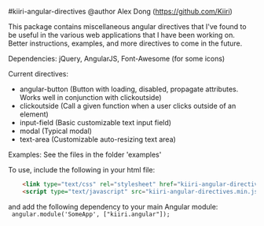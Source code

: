 
#kiiri-angular-directives
@author Alex Dong (https://github.com/Kiiri)

This package contains miscellaneous angular directives that I've found to be useful in the
various web applications that I have been working on. Better instructions, examples, and more
directives to come in the future.

Dependencies:
jQuery, AngularJS, Font-Awesome (for some icons)

Current directives:
* angular-button (Button with loading, disabled, propagate attributes. Works well in conjunction with clickoutside)
* clickoutside (Call a given function when a user clicks outside of an element)
* input-field (Basic customizable text input field)
* modal (Typical modal)
* text-area (Customizable auto-resizing text area)

Examples:
See the files in the folder 'examples'

To use, include the following in your html file: <br/>
```html
    <link type="text/css" rel="stylesheet" href="kiiri-angular-directives.min.css"></link>
    <script type="text/javascript" src="kiiri-angular-directives.min.js"></script>
```

and add the following dependency to your main Angular module: <br/>
<code>
    angular.module('SomeApp', ["kiiri.angular"]);
</code>